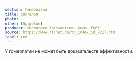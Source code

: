 ```yaml
---
section: Гомеопатия
title: Спигелон
photo: 
other: [Spigelon]
producer: Биологише Хайльмиттель Хеель ГмбХ
source: https://www.rlsnet.ru/tn_index_id_7217.htm
label: red
---
```


У гомеопатии не может быть доказательств эффективности.
